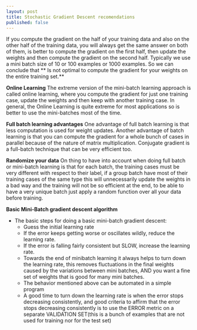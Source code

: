```yaml
---
layout: post
title: Stochastic Gradient Descent recomendations
published: false
---
```

If you compute the gradient on the half of your training data and also on the other half of the training data, you will always get the same answer on both of them, is better to compute the gradient on the first half, then update the weights and then compute the gradient on the second half.
Typically we use a mini batch size of 10 or 100 examples or 1000 examples.
So we can conclude that ** Is not optimal to compute the gradient for your weights on the entire training set.**

**Online Learning**
The extreme version of the mini-batch learning approach is called online learning, where you compute the gradient for just one training case, update the weights and then keep with another training case.
In general, the Online Learning is quite extreme for most applications so is better to use the mini-batches most of the time.

**Full batch learning advantages**
One advantage of full batch learning is that less computation is used for weight updates. Another advantage of batch learning is that you can compute the gradient for a whole bunch of cases in parallel because of the nature of matrix multiplication.
Conjugate gradient is a full-batch technique that can be very efficient too.
  
**Randomize your data**
On thing to have into account when doing full batch or mini-batch learning is that for each batch, the training cases must be very different with respect to their label, if a group batch have most of their training cases of the same type this will unnecessarily update the weights in a bad way and the training will not be so efficient at the end, to be able to have a very unique batch just apply a random function over all your data before training.

    
**Basic Mini-Batch gradient descent algorithm**

* The basic steps for doing a basic mini-batch gradient descent:
    * Guess the initial learning rate
    * If the error keeps getting worse or oscillates wildly, reduce the learning rate.
    * If the error is falling fairly consistent but SLOW, increase the learning rate.
    * Towards the end of minibatch learning it always helps to turn down the learning rate, this removes fluctuations in the final weights caused by the variations between mini batches, AND you want a fine set of weights that is good for many mini batches.
    * The behavior mentioned above can be automated in a simple program
    * A good time to turn down the learning rate is when the error stops decreasing consistently, and good criteria to affirm that the error stops decreasing consistently is to use the ERROR metric on a separate VALIDATION SET(this is a bunch of examples that are not used for training nor for the test set)
